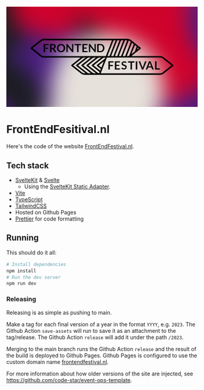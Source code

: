 ![Frontend Festival Logo](./static/marketing/socials.png)

# FrontEndFesitival.nl

Here's the code of the website [FrontEndFestival.nl](https://frontendfestival.nl/).

## Tech stack

- [SvelteKit](https://kit.svelte.dev/) & [Svelte](https://svelte.dev/)
  - Using the [SvelteKit Static Adapter](https://kit.svelte.dev/docs/adapter-static).
- [Vite](https://vitejs.dev/)
- [TypeScript](https://www.typescriptlang.org/)
- [TailwindCSS](https://tailwindcss.com/)
- Hosted on Github Pages
- [Prettier](https://prettier.io/) for code formatting

## Running

This should do it all:

```bash
# Install dependencies
npm install
# Run the dev server
npm run dev
```

### Releasing

Releasing is as simple as pushing to main.

Make a tag for each final version of a year in the format `YYYY`, e.g. `2023`. The Github Action `save-assets` will run to save it as an attachment to the tag/release. The Github Action `release` will add it under the path `/2023`.

Merging to the main branch runs the Github Action `release` and the result of the build is deployed to Github Pages. Github Pages is configured to use the custom domain name [frontendfestival.nl](https://frontendfestival.nl).

For more information about how older versions of the site are injected, see https://github.com/code-star/event-ops-template.
